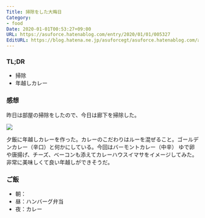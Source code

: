 ```yaml
---
Title: 掃除をした大晦日
Category:
- food
Date: 2020-01-01T00:53:27+09:00
URL: https://asuforce.hatenablog.com/entry/2020/01/01/005327
EditURL: https://blog.hatena.ne.jp/asuforcegt/asuforce.hatenablog.com/atom/entry/26006613491572484
---
```


### TL;DR

- 掃除
- 年越しカレー

###  感想

昨日は部屋の掃除をしたので、今日は廊下を掃除した。

<span itemtype="http://schema.org/Photograph" itemscope="itemscope"><img class="magnifiable" src="https://lh3.googleusercontent.com/-r9GaHhZexpg/XgtlyaREOhI/AAAAAAABD_A/T04jFUZVknkjuQIfq8xTUu50d0zq_ftPwCE0YBhgL/s1200/IMG_0482.HEIC" itemprop="image"></span>


夕飯に年越しカレーを作った。カレーのこだわりはルーを混ぜること。ゴールデンカレー（辛口）と何かにしている。今回はバーモントカレー（中辛）
ゆで卵や唐揚げ、チーズ、ベーコンも添えてカレーハウスイマサをイメージしてみた。  
非常に美味しくて良い年越しができそうだ。

### ご飯

- 朝：
- 昼：ハンバーグ弁当
- 夜：カレー
